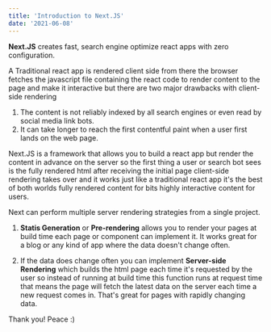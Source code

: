 ```yaml
---
title: 'Introduction to Next.JS'
date: '2021-06-08'
---
```


**Next.JS** creates fast, search engine optimize react apps with zero configuration.

A Traditional react app is rendered client side from there the browser fetches the javascript file containing the react code to render content to the page and make it interactive but there are two major drawbacks with client-side rendering 
1. The content is not reliably indexed by all search engines or even read by social media link bots. 
2. It can take longer to reach the first contentful paint when a user first lands on the web page.

Next.JS is a framework that allows you to build a react app but render the content in advance on the server so the first thing a user or search bot sees is the fully rendered html after receiving the initial page client-side rendering takes over and it works just like a traditional react app it's the best of both worlds fully rendered content for bits highly interactive content for users.

Next can perform multiple server rendering strategies from a single project.

1. **Statis Generation** or **Pre-rendering** allows you to render your pages at build time each page or component can implement it. It works great for a blog or any kind of app where the data doesn't change often.

2. If the data does change often you can implement **Server-side Rendering** which builds the html page each time it's requested by the user so instead of running at build time this function runs at request time that means the page will fetch the latest data on the server each time a new request comes in. That's great for pages with rapidly changing data. 

Thank you! Peace :)